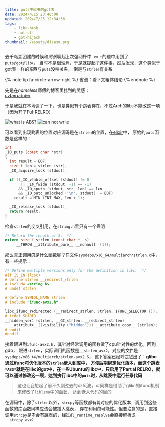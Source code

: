 ```yaml
---
title: puts中调用的got表
date: 2024/4/15 23:48:00
updated: 2024/7/25 12:34:56
tags:
    - libc-hook
    - not-ctf
    - got-hijack
thumbnail: /assets/disasm.png
---
```


<!--excerpt-->

去千岛湖团建的时候和*男孩*聊起上次强网杯中`_exit`的题中用到了`puts@got@libc`，
当时不是很理解，于是就提起了这件事，然后发现，这个类似于got表一样的东西与`puts`没啥关系，
倒是与`strlen`有关系

{% note tip fa-circle-arrow-right %}
省流：看下文粗体结论
{% endnote %}

先是在*nameless*师傅的博客里找到的灵感：  
[cyberprinter](https://nameless.top/index.php/2022/09/20/das9%e6%9c%88%e6%9c%88%e8%b5%9bpwn%e9%a2%98%e5%87%ba%e9%a2%98%e5%bf%83%e8%b7%af/)

于是我就在本地调了一下，也是类似有个跳表存在，不过Arch的libc不能改这一项（因为开了Full RELRO）

![what is ABS?](/assets/disasm.png)
![can not write](/assets/vmmap.png)

可以看到出现跳表的位置对应源码是在`strlen`的位置，在[elixir](https://elixir.bootlin.com/glibc/glibc-2.38/source/libio/ioputs.c#L48)中，
原始的`puts`函数是这样的：

```c
int
_IO_puts (const char *str)
{
  int result = EOF;
  size_t len = strlen (str);
  _IO_acquire_lock (stdout);

  if ((_IO_vtable_offset (stdout) != 0
       || _IO_fwide (stdout, -1) == -1)
      && _IO_sputn (stdout, str, len) == len
      && _IO_putc_unlocked ('\n', stdout) != EOF)
    result = MIN (INT_MAX, len + 1);

  _IO_release_lock (stdout);
  return result;
}
```
检查`strlen`的交叉引用，在`string.h`里只有一个声明

```c
/* Return the length of S.  */
extern size_t strlen (const char *__s)
     __THROW __attribute_pure__ __nonnull ((1));
```

那么真正调用的是什么函数呢？在文件`sysdeps/x86_64/multiarch/strlen.c`中，有一些提示：

```c
/* Define multiple versions only for the definition in libc.  */
#if IS_IN (libc)
# define strlen __redirect_strlen
# include <string.h>
# undef strlen

# define SYMBOL_NAME strlen
# include "ifunc-avx2.h"

libc_ifunc_redirected (__redirect_strlen, strlen, IFUNC_SELECTOR ());
# ifdef SHARED
__hidden_ver1 (strlen, __GI_strlen, __redirect_strlen)
  __attribute__((visibility ("hidden"))) __attribute_copy__ (strlen);
# endif
#endif
```

接着跟进到`ifunc-avx2.h`，其针对经常调用的函数做了cpu针对性的优化。回到gdb，
跟进`strlen`，实际调用的函数是`__strlen_avx2`，对应的文件是`sysdeps/x86_64/multiarch/strlen-avx2.S`，
这下答案已经呼之欲出了：**glibc通过ifunc将优化版本的`strlen`嵌入到库中，
方便后期绑定优化版本，而这个跳表`*ABS*`就是在libc的got中，在一些Ubuntu的libc中，只启用了Partial
RELRO，就可以通过修改这一项，达到执行libc中的`puts`时，从跳表中运行任意代码**

> 这也让我想起了前不久刚过去的xz风波，xz同样是借助了glibc的ifunc机制来修改了`liblzma`中的函数，
> 达到嵌入代码的目的

在源码中，除了`strlen`以外，`strcpy`等函数都有其对应的优化版本，调用到这些函数的库函数同样应该会被插入跳表，
存在利用的可能性。但要注意的是，直接调用`strcpy`是不会有跳表的，经过`dl_runtime_resolve`会直接解析成
`__strcpy_avx2`
